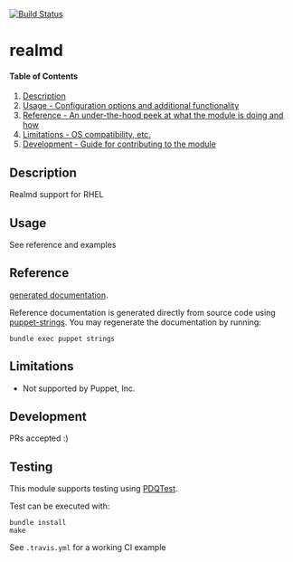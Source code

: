 [![Build Status](https://travis-ci.org/GeoffWilliams/puppet-realmd.svg?branch=master)](https://travis-ci.org/GeoffWilliams/puppet-realmd)
# realmd

#### Table of Contents

1. [Description](#description)
1. [Usage - Configuration options and additional functionality](#usage)
1. [Reference - An under-the-hood peek at what the module is doing and how](#reference)
1. [Limitations - OS compatibility, etc.](#limitations)
1. [Development - Guide for contributing to the module](#development)

## Description

Realmd support for RHEL

## Usage
See reference and examples

## Reference
[generated documentation](https://rawgit.com/GeoffWilliams/puppet-realmd/master/doc/index.html).

Reference documentation is generated directly from source code using [puppet-strings](https://github.com/puppetlabs/puppet-strings).  You may regenerate the documentation by running:

```shell
bundle exec puppet strings
```

## Limitations
* Not supported by Puppet, Inc.

## Development

PRs accepted :)

## Testing
This module supports testing using [PDQTest](https://github.com/declarativesystems/pdqtest).


Test can be executed with:

```
bundle install
make
```

See `.travis.yml` for a working CI example
